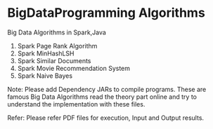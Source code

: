 # BigDataProgramming Algorithms
Big Data Algorithms in Spark,Java

1) Spark Page Rank Algorithm 
2) Spark MinHashLSH
3) Spark Similar Documents 
4) Spark Movie Recommendation System 
5) Spark Naive Bayes

Note: Please add Dependency JARs to compile programs. These are famous Big Data Algorithms read the theory part online and try to understand the implementation with these files. 
 
Refer: Please refer PDF files for execution, Input and Output results. 
